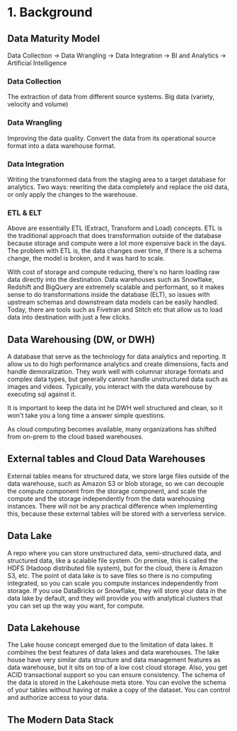 # 1. Background

## Data Maturity Model
Data Collection -> Data Wrangling -> Data Integration -> BI and Analytics -> Artificial Intelligence

### Data Collection
The extraction of data from different source systems. Big data (variety, velocity and volume)

### Data Wrangling
Improving the data quality. Convert the data from its operational source format into a data warehouse format. 

### Data Integration
Writing the transformed data from the staging area to a target database for analytics. Two ways: rewriting the data completely and replace the old data, or only apply the changes to the warehouse. 

### ETL & ELT
Above are essentially ETL (Extract, Transform and Load) concepts. ETL is the traditional approach that does transformation outside of the database because storage and compute were a lot more expensive back in the days. The problem with ETL is, the data changes over time, if there is a schema change, the model is broken, and it was hard to scale. 

With cost of storage and compute reducing, there's no harm loading raw data directly into the destination. Data warehouses such as Snowflake, Redshift and BigQuery are extremely scalable and performant, so it makes sense to do transformations inside the database (ELT), so issues with upstream schemas and downstream data models can be easily handled. Today, there are tools such as Fivetran and Stitch etc that allow us to load data into destination with just a few clicks. 

## Data Warehousing (DW, or DWH)
A database that serve as the technology for data analytics and reporting. It allow us to do high performance analytics and create dimensions, facts and handle demoralization. They work well with columnar storage formats and complex data types, but generally cannot handle unstructured data such as images and videos. Typically, you interact with the data warehouse by executing sql against it. 

It is important to keep the data int he DWH well structured and clean, so it won't take you a long time a answer simple questions. 

As cloud computing becomes available, many organizations has shifted from on-prem to the cloud based warehouses. 

## External tables and Cloud Data Warehouses
External tables means for structured data, we store large files outside of the data warehouse, such as Amazon S3 or blob storage, so we can decouple the compute component from the storage component, and scale the compute and the storage independently from the data warehousing instances. There will not be any practical difference when implementing this, because these external tables will be stored with a serverless service. 

## Data Lake
A repo where you can store unstructured data, semi-structured data, and structured data, like a scalable file system. On premise, this is called the HDFS (Hadoop distributed file system), but for the cloud, there is Amazon S3, etc. The point ot data lake is to save files so there is no computing integrated, so you can scale you compute instances independently from storage. If you use DataBricks or Snowflake, they will store your data in the data lake by default, and they will provide you with analytical clusters that you can set up the way you want, for compute. 

## Data Lakehouse
The Lake house concept emerged due to the limitation of data lakes. It combines the best features of data lakes and data warehouses. The lake house have very similar data structure and data management features as data warehouse, but it sits on top of a low cost cloud storage. Also, you get ACID transactional support so you can ensure consistency. The schema of the data is stored in the Lakehouse meta store. You can evolve the schema of your tables without having ot make a copy of the dataset. You can control and authorize access to your data. 

## The Modern Data Stack












